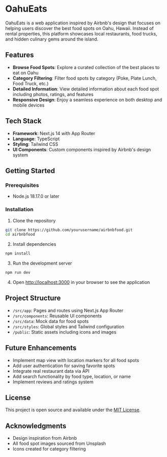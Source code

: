 # OahuEats

OahuEats is a web application inspired by Airbnb's design that focuses on helping users discover the best food spots on Oahu, Hawaii. Instead of rental properties, this platform showcases local restaurants, food trucks, and hidden culinary gems around the island.

## Features

- **Browse Food Spots**: Explore a curated collection of the best places to eat on Oahu
- **Category Filtering**: Filter food spots by category (Poke, Plate Lunch, Food Truck, etc.)
- **Detailed Information**: View detailed information about each food spot including photos, ratings, and features
- **Responsive Design**: Enjoy a seamless experience on both desktop and mobile devices

## Tech Stack

- **Framework**: Next.js 14 with App Router
- **Language**: TypeScript
- **Styling**: Tailwind CSS
- **UI Components**: Custom components inspired by Airbnb's design system

## Getting Started

### Prerequisites

- Node.js 18.17.0 or later

### Installation

1. Clone the repository
```bash
git clone https://github.com/yourusername/airbnbfood.git
cd airbnbfood
```

2. Install dependencies
```bash
npm install
```

3. Run the development server
```bash
npm run dev
```

4. Open [http://localhost:3000](http://localhost:3000) in your browser to see the application

## Project Structure

- `/src/app`: Pages and routes using Next.js App Router
- `/src/components`: Reusable UI components
- `/src/data`: Mock data for food spots
- `/src/styles`: Global styles and Tailwind configuration
- `/public`: Static assets including icons and images

## Future Enhancements

- Implement map view with location markers for all food spots
- Add user authentication for saving favorite spots
- Integrate real restaurant data via API
- Add search functionality by food type, location, or name
- Implement reviews and ratings system

## License

This project is open source and available under the [MIT License](LICENSE).

## Acknowledgments

- Design inspiration from Airbnb
- All food spot images sourced from Unsplash
- Icons created for category filtering 